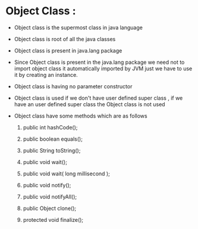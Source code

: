 # Object Class :

  -  Object class is the supermost class in java language
  -  Object class is root of all the java classes
  -  Object class is present in java.lang package
  -  Since Object class is present in the java.lang package we need not to import object class it automatically imported by JVM just we have to use it by creating an instance.
  -  Object class is having no parameter constructor
  -  Object class is used if we don't have user defined super class , if we have an user defined super class the Object class is not used
  -  Object class have some methods which are as follows

        1. public int hashCode();
        2. public boolean equals();
        3. public String toString();
           
        5. public void wait();
        6. public void wait( long millisecond );
        7. public void notify();
        8. public void notifyAll();
           
        10. public Object clone();
        11. protected void finalize();
